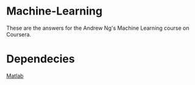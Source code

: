 # Machine-Learning
These are the answers for the Andrew Ng's Machine Learning course on Coursera.

# Dependecies

[Matlab](https://www.mathworks.com/products/matlab.html?s_tid=hp_products_matlab)
